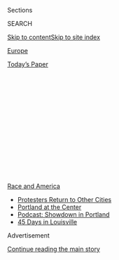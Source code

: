 <div id="app">

<div>

<div>

<div>

<div class="NYTAppHideMasthead css-1q2w90k e1suatyy0">

<div class="section css-ui9rw0 e1suatyy2">

<div class="css-eph4ug er09x8g0">

<div class="css-6n7j50">

</div>

<span class="css-1dv1kvn">Sections</span>

<div class="css-10488qs">

<span class="css-1dv1kvn">SEARCH</span>

</div>

[Skip to content](#site-content)[Skip to site
index](#site-index)

</div>

<div id="masthead-section-label" class="css-1wr3we4 eaxe0e00">

[Europe](https://www.nytimes.com/section/world/europe)

</div>

<div class="css-10698na e1huz5gh0">

</div>

</div>

<div id="masthead-bar-one" class="section hasLinks css-15hmgas e1csuq9d3">

<div class="css-uqyvli e1csuq9d0">

</div>

<div class="css-1uqjmks e1csuq9d1">

</div>

<div class="css-9e9ivx">

[](https://myaccount.nytimes.com/auth/login?response_type=cookie&client_id=vi)

</div>

<div class="css-1bvtpon e1csuq9d2">

[Today’s
Paper](https://www.nytimes.com/section/todayspaper)

</div>

</div>

</div>

</div>

<div data-aria-hidden="false">

<div id="site-content" data-role="main">

<div>

<div class="css-1aor85t" style="opacity:0.000000001;z-index:-1;visibility:hidden">

<div class="css-1hqnpie">

<div class="css-epjblv">

<span class="css-17xtcya">[Europe](/section/world/europe)</span><span class="css-x15j1o">|</span><span class="css-fwqvlz">In
Germany, Confronting Shameful Legacy Is Essential Part of Police
Training</span>

</div>

<div class="css-k008qs">

<div class="css-1iwv8en">

<span class="css-18z7m18"></span>

<div>

</div>

</div>

<span class="css-1n6z4y">https://nyti.ms/3dqbnLi</span>

<div class="css-1705lsu">

<div class="css-4xjgmj">

<div class="css-4skfbu" data-role="toolbar" data-aria-label="Social Media Share buttons, Save button, and Comments Panel with current comment count" data-testid="share-tools">

  - 
  - 
  - 
  - 
    
    <div class="css-6n7j50">
    
    </div>

  - 

</div>

</div>

</div>

</div>

</div>

</div>

<div id="NYT_TOP_BANNER_REGION" class="css-13pd83m">

<div>

<div id="styln-prism-menu-1590763508878" class="section interactive-content interactive-size-medium css-1edisqu">

<div class="css-17ih8de interactive-body">

<div id="scroll-container" class="css-1gj85ro">

[<span class="styln-title-wrap"><span class="css-1pje3qr">Race
and</span><span class="css-1pje3qr">
America</span></span>](https://www.nytimes.com/news-event/george-floyd-protests-minneapolis-new-york-los-angeles?action=click&pgtype=Article&state=default&region=TOP_BANNER&context=storylines_menu)

  - [Protesters Return to Other
    Cities](https://www.nytimes.com/2020/07/26/us/protests-portland-seattle-trump.html?action=click&pgtype=Article&state=default&region=TOP_BANNER&context=storylines_menu)
  - [Portland at the
    Center](https://www.nytimes.com/2020/07/24/us/portland-oregon-protests-white-race.html?action=click&pgtype=Article&state=default&region=TOP_BANNER&context=storylines_menu)
  - [Podcast: Showdown in
    Portland](https://www.nytimes.com/2020/07/23/podcasts/the-daily/portland-protests.html?action=click&pgtype=Article&state=default&region=TOP_BANNER&context=storylines_menu)
  - [45 Days in
    Louisville](https://www.nytimes.com/interactive/2020/07/16/us/black-lives-matter-protests-louisville-breonna-taylor.html?action=click&pgtype=Article&state=default&region=TOP_BANNER&context=storylines_menu)

</div>

</div>

</div>

</div>

</div>

<div id="top-wrapper" class="css-1sy8kpn">

<div id="top-slug" class="css-l9onyx">

Advertisement

</div>

[Continue reading the main
story](#after-top)

<div class="ad top-wrapper" style="text-align:center;height:100%;display:block;min-height:250px">

<div id="top" class="place-ad" data-position="top" data-size-key="top">

</div>

</div>

<div id="after-top">

</div>

</div>

<div>

<div id="sponsor-wrapper" class="css-1hyfx7x">

<div id="sponsor-slug" class="css-19vbshk">

Supported by

</div>

[Continue reading the main
story](#after-sponsor)

<div id="sponsor" class="ad sponsor-wrapper" style="text-align:center;height:100%;display:block">

</div>

<div id="after-sponsor">

</div>

</div>

<div class="css-186x18t">

</div>

<div class="css-1vkm6nb ehdk2mb0">

# In Germany, Confronting Shameful Legacy Is Essential Part of Police Training

</div>

In the postwar era, Germany fundamentally redesigned law enforcement to
prevent past atrocities from ever repeating. Its approach may hold
lessons for police reform everywhere.

<div class="css-79elbk" data-testid="photoviewer-wrapper">

<div class="css-z3e15g" data-testid="photoviewer-wrapper-hidden">

</div>

<div class="css-1a48zt4 ehw59r15" data-testid="photoviewer-children">

![<span class="css-16f3y1r e13ogyst0" data-aria-hidden="true">German
police patrolling a park in Munich in
March.</span><span class="css-cnj6d5 e1z0qqy90" itemprop="copyrightHolder"><span class="css-1ly73wi e1tej78p0">Credit...</span><span><span>Laetitia
Vancon for The New York
Times</span></span></span>](https://static01.nyt.com/images/2020/06/20/world/20unrest-germanpolice01/merlin_170701797_c8da0262-fd65-461d-82d2-c040c1f255e1-articleLarge.jpg?quality=75&auto=webp&disable=upscale)

</div>

</div>

<div class="css-18e8msd">

<div class="css-pdw9fk epjyd6m0">

<div class="css-1txwxcy ey68jwv0" data-aria-hidden="true">

[![Katrin
Bennhold](https://static01.nyt.com/images/2018/07/13/multimedia/author-katrin-bennhold/author-katrin-bennhold-thumbLarge.png
"Katrin Bennhold")](https://www.nytimes.com/by/katrin-bennhold)[![Melissa
Eddy](https://static01.nyt.com/images/2018/10/09/multimedia/author-melissa-eddy/author-melissa-eddy-thumbLarge.png
"Melissa Eddy")](https://www.nytimes.com/by/melissa-eddy)

</div>

<div class="css-1baulvz">

By [<span class="css-1baulvz" itemprop="name">Katrin
Bennhold</span>](https://www.nytimes.com/by/katrin-bennhold) and
[<span class="css-1baulvz last-byline" itemprop="name">Melissa
Eddy</span>](https://www.nytimes.com/by/melissa-eddy)

</div>

</div>

  - 
    
    <div class="css-ld3wwf e16638kd2">
    
    June 23,
    2020
    
    </div>

  - 
    
    <div class="css-4xjgmj">
    
    <div class="css-d8bdto" data-role="toolbar" data-aria-label="Social Media Share buttons, Save button, and Comments Panel with current comment count" data-testid="share-tools">
    
      - 
      - 
      - 
      - 
        
        <div class="css-6n7j50">
        
        </div>
    
      - 
    
    </div>
    
    </div>

</div>

</div>

<div class="section meteredContent css-1r7ky0e" name="articleBody" itemprop="articleBody">

<div class="css-1fanzo5 StoryBodyCompanionColumn">

<div class="css-53u6y8">

BERLIN — When Inspector Martin Halweg was a young cadet, his class met a
Holocaust survivor who had spent almost four years in a Berlin attic
hiding from the Nazis — and from police officers like him.

“He described what it felt like running from the police, his fear, his
absolute terror,” said Mr. Halweg, who was only 16 when he started
training in 1992.

Hearing this firsthand, he said, “changes you as a person and changes
you as a police officer.”

Visiting a former concentration camp is mandatory for every future
police officer in Berlin. It is one of the ways in which policing was
fundamentally overhauled in Germany after World War II. Cadets are
taught in unsparing detail about the shameful legacy of policing under
the Nazis — and how it informs the mission and institution of policing
today.

“After the war, we had to start from scratch,” said Klaus Weinhauer, a
historian and police expert at Bielefeld University. “The country had to
break with its history — and so did the police.”

</div>

</div>

<div class="css-1fanzo5 StoryBodyCompanionColumn">

<div class="css-53u6y8">

Germans have applied the lessons of their unique and horrid history to
every aspect of their postwar democracy, not least to how they police
their country. Those changes were partly imposed on Germany after the
war and took decades to work their way through attitudes and
institutions. But over time they have become pillars of German identity.

“You cannot compare the history of policing in America to the history of
German policing under the Nazis,” said Mr. Weinhauer, the historian.

But as Americans debate the need to rethink their own law enforcement in
the wake of George Floyd’s death under a white police officer’s knee,
Germany’s experience may offer insight into what it takes to redesign
institutions to prevent a painful past from repeating itself.

In Germany’s case, the greatest preoccupation among the United States,
its Allies and Germans themselves was that the country’s police force
never again be militarized, politicized and used as a cudgel by an
authoritarian state.

So they set out to fashion a postwar force with decentralized
responsibility to avoid letting a single agency become too powerful. The
privacy of citizens was rigorously protected, and the police and
military were strictly separated.

</div>

</div>

<div class="css-1fanzo5 StoryBodyCompanionColumn">

<div class="css-53u6y8">

Even today, law enforcement in Germany is in the hands of the 16 states,
not the national government, a system that can be cumbersome and
imperfect, especially when dealing with modern-day challenges like
terrorism.

But its safeguards have earned the respect of Germans. Police officers
are required to pass a rigorous multiyear curriculum with history and
Germany’s liberal democratic constitution at its core. The bedrock of
public safety in Germany is a strategy of communication and
de-escalation.

## There is no ‘German F.B.I.’

</div>

</div>

<div class="css-79elbk" data-testid="photoviewer-wrapper">

<div class="css-z3e15g" data-testid="photoviewer-wrapper-hidden">

</div>

<div class="css-1a48zt4 ehw59r15" data-testid="photoviewer-children">

![<span class="css-16f3y1r e13ogyst0" data-aria-hidden="true">Gestapo
agents escorting American internees at Bad Nauheim, Germany, in
1942.</span><span class="css-cnj6d5 e1z0qqy90" itemprop="copyrightHolder"><span class="css-1ly73wi e1tej78p0">Credit...</span><span>Associated
PressAP
Photo</span></span>](https://static01.nyt.com/images/2020/06/20/world/20unrest-germanpolice06/20unrest-germanpolice06-articleLarge.jpg?quality=75&auto=webp&disable=upscale)

</div>

</div>

<div class="css-1fanzo5 StoryBodyCompanionColumn">

<div class="css-53u6y8">

Under the Nazis, the police were a central tool of an all-powerful
state. Police officers rounded up political enemies, deported Jews,
guarded ghettos — and murdered. Some 30 police battalions helped kill
more than a million people on the eastern front.

After World War II, the Western Allies had three priorities in West
Germany, said Mr. Weinhauer, the historian: democratize, denazify and
demilitarize.

The most notorious branch of the police under the Nazis was the Gestapo,
the secret state police, which spied on citizens and also had the power
to arrest. In the Communist East, the Stasi later also combined both
powers into a terrifying instrument of oppression by the state.

Germany’s democratic postwar constitution includes a strict separation
of powers: The Office for the Protection of the Constitution, the
country’s domestic intelligence agency, cannot make arrests while the
police have limited surveillance powers. The two are barred from
exchanging information outside a dedicated counterterrorism forum.

</div>

</div>

<div class="css-1fanzo5 StoryBodyCompanionColumn">

<div class="css-53u6y8">

“There is no such thing as an F.B.I. in Germany,” Mr. Weinhauer said.

But, he added, “It took many years until the police forces had learned
to critically reflect on their own involvement in the Holocaust.”

It wasn’t until student protests in the 1960s and 1970s that German
society began talking more openly about its Nazi past. In institutions
like the police and the military, it took at least a decade longer.

In 1984, the Berlin police made a visit to the former Sachsenhausen
concentration camp north of the German capital mandatory for cadets. By
the time Inspector Halweg took his oath a decade later, the police
rented out an entire movie theater to show his graduating class
“Schindler’s List.”

“It made me very conscious of the oath that I swore on our constitution,
to know what I stand for,” Inspector Halweg said.

Opportunities to learn continue throughout a police career. The union
for Germany’s federal police organizes two annual trips to Israel and
its Holocaust memorial, Yad
Vashem.

## ‘Demilitarize and civilize’

</div>

</div>

<div class="css-79elbk" data-testid="photoviewer-wrapper">

<div class="css-z3e15g" data-testid="photoviewer-wrapper-hidden">

</div>

<div class="css-1a48zt4 ehw59r15" data-testid="photoviewer-children">

<div class="css-1xdhyk6 erfvjey0">

<span class="css-1ly73wi e1tej78p0">Image</span>

<div class="css-zjzyr8">

<div data-testid="lazyimage-container" style="height:257.77777777777777px">

</div>

</div>

</div>

<span class="css-16f3y1r e13ogyst0" data-aria-hidden="true">Police
officers taking part in a training exercise outside a shopping mall in
Berlin in
2019.</span><span class="css-cnj6d5 e1z0qqy90" itemprop="copyrightHolder"><span class="css-1ly73wi e1tej78p0">Credit...</span><span>Odd
Andersen/Agence France-Presse — Getty Images</span></span>

</div>

</div>

<div class="css-1fanzo5 StoryBodyCompanionColumn">

<div class="css-53u6y8">

In Georgia, becoming a police officer takes as little as 11 weeks.

“That’s completely unthinkable in Germany,” Inspector Halweg said.

</div>

</div>

<div class="css-1fanzo5 StoryBodyCompanionColumn">

<div class="css-53u6y8">

Most U.S. police academies require only a high school diploma or
associate degree and courses rarely run longer than the six months
required in New York City.

Even the more elaborate training courses fall far short of Germany’s
minimum standards in terms of entry requirements, length and intensity.

“Before they even start, applicants have to pass personality and
intelligence tests,” said Margarete Koppers, Berlin’s attorney general,
who previously ran the Berlin police force.

Once accepted, training in Germany takes at least two-and-a-half years
at an academy. Cadets are not just taught how to handle a gun but
obliged to take classes in law, ethics and police history. When they
graduate they are rewarded with high trust levels in society and civil
servant status that guarantees decent pay and job security.

In another postwar innovation, German police officers do not handle
minor infractions like parking tickets and noise ordinances, which are
handled by uniformed but unarmed city employees.

“This was an idea of the Allies, they wanted to demilitarize and
civilize police matters,” said Ralf Poscher, director for the department
of public law at the Max Planck Institute for the Study of Crime,
Security and Law.

More than seven decades later, that early ambition of demilitarization
has morphed into a broad-based strategy of de-escalation that has become
the bedrock of modern German
policing.

</div>

</div>

<div class="css-1fanzo5 StoryBodyCompanionColumn">

<div class="css-53u6y8">

## A ‘monopoly of force’

</div>

</div>

<div class="css-79elbk" data-testid="photoviewer-wrapper">

<div class="css-z3e15g" data-testid="photoviewer-wrapper-hidden">

</div>

<div class="css-1a48zt4 ehw59r15" data-testid="photoviewer-children">

<div class="css-1xdhyk6 erfvjey0">

<span class="css-1ly73wi e1tej78p0">Image</span>

<div class="css-zjzyr8">

<div data-testid="lazyimage-container" style="height:257.77777777777777px">

</div>

</div>

</div>

<span class="css-16f3y1r e13ogyst0" data-aria-hidden="true">Police
officers taking their oath of allegiance to the state constitution in
Cologne.</span><span class="css-cnj6d5 e1z0qqy90" itemprop="copyrightHolder"><span class="css-1ly73wi e1tej78p0">Credit...</span><span>Sascha
Steinbach/EPA, via Shutterstock</span></span>

</div>

</div>

<div class="css-1fanzo5 StoryBodyCompanionColumn">

<div class="css-53u6y8">

When Ms. Koppers, Berlin’s attorney general, ran the Berlin police
force, she recalled the number of officers who were left traumatized
simply for having to draw their gun.

Gun ownership in Germany is low and shootings are rare.

“Violence is frowned upon in Germany,” she said. “Even drawing a gun can
lead to a police officer requesting psychological support.”

The police here have what Germans call “a monopoly of force.” Fewer guns
on the streets translate to a lower threat faced by officers, and a
lower number of people killed by police.

German police fatally shot 11 people and injured 34 while on duty in
2018, according to statistics compiled by the German Police Academy in
Münster.

In the United States, with a population four times that of Germany,
1,098 people were killed by police in 2019, according to [Mapping Police
Violence](https://mappingpoliceviolence.org/). In Minnesota alone, where
Mr. Floyd was killed, police fatally shot 13
people.

</div>

</div>

<div class="css-1fanzo5 StoryBodyCompanionColumn">

<div class="css-53u6y8">

## ‘Work in progress’

</div>

</div>

<div class="css-79elbk" data-testid="photoviewer-wrapper">

<div class="css-z3e15g" data-testid="photoviewer-wrapper-hidden">

</div>

<div class="css-1a48zt4 ehw59r15" data-testid="photoviewer-children">

<div class="css-1xdhyk6 erfvjey0">

<span class="css-1ly73wi e1tej78p0">Image</span>

<div class="css-zjzyr8">

<div data-testid="lazyimage-container" style="height:257.77777777777777px">

</div>

</div>

</div>

<span class="css-16f3y1r e13ogyst0" data-aria-hidden="true">German riot
policemen in Hamburg on July 6, 2017. More than 150 complaints were
filed against the police for excessive use of force that
day. </span><span class="css-cnj6d5 e1z0qqy90" itemprop="copyrightHolder"><span class="css-1ly73wi e1tej78p0">Credit...</span><span>Omer
Messinger/NurPhoto, via Getty Images</span></span>

</div>

</div>

<div class="css-1fanzo5 StoryBodyCompanionColumn">

<div class="css-53u6y8">

Despite the in-depth training, things can still go wrong. In July 2017,
police used pepper spray and billy clubs against demonstrators who had
targeted them with stones and bottles. More than 150 complaints were
filed against the police for excessive use of force, although the
majority of them were later dropped.

“It is a work in progress,” said Mr. Poscher of the Max Planck Institute
for the Study of Crime, Security and Law.

And sometimes the very remedies to past problems breed new ones.

By creating a system of policing that aims to protect privacy and
prevent the institutional abuses of the Gestapo and the Stasi, German
law enforcement agencies have found that some of the safeguards have
undermined their ability to address challenges like terrorism —
including far-right terrorism.

When a far-right terrorist network known as the National Socialist
Underground killed nine immigrants over seven years in the early 2000s,
the police assumed that it was other immigrants who had committed the
murders even as the intelligence agency had infiltrated the group.

“It is a challenge,” said Ms. Koppers, Berlin’s attorney general. “How
can we ensure that agencies communicate effectively despite the
deliberate decentralization of powers?”

And despite the active culture of remembrance, the German police are
themselves not immune to racism. Dozens of police officers have been
suspended on suspicion of links to neo-Nazi groups.

A number of migrants have died from excessive violence in police custody
in recent decades. In the wake of mass [protests against racism and
police
violence](https://www.nytimes.com/news-event/george-floyd-protests-minneapolis-new-york-los-angeles?action=click&pgtype=Article&state=default&module=styln-george-floyd&variant=show&region=TOP_BANNER&context=storylines_menu)
in the United States, German police have also come under increased
criticism for racial profiling.

</div>

</div>

<div class="css-1fanzo5 StoryBodyCompanionColumn">

<div class="css-53u6y8">

Burak Yilmaz, a police academy educator and social worker, said that
since 2015, when hundreds of thousands of mostly Muslim migrants arrived
in Germany, racism had become far more prevalent.

One lesson from German history, Mr. Yilmaz said, is that before
institutions like the police can change a society’s values must change.

“The police are a mirror of society,” he said. “You cannot turn the
police upside down and leave society as it is.”

*Christopher F. Schuetze contributed reporting.*

</div>

</div>

<div>

</div>

</div>

<div>

</div>

<div>

</div>

<div>

</div>

<div>

<div id="bottom-wrapper" class="css-1ede5it">

<div id="bottom-slug" class="css-l9onyx">

Advertisement

</div>

[Continue reading the main
story](#after-bottom)

<div id="bottom" class="ad bottom-wrapper" style="text-align:center;height:100%;display:block;min-height:90px">

</div>

<div id="after-bottom">

</div>

</div>

</div>

</div>

</div>

## Site Index

<div>

</div>

## Site Information Navigation

  - [© <span>2020</span> <span>The New York Times
    Company</span>](https://help.nytimes.com/hc/en-us/articles/115014792127-Copyright-notice)

<!-- end list -->

  - [NYTCo](https://www.nytco.com/)
  - [Contact
    Us](https://help.nytimes.com/hc/en-us/articles/115015385887-Contact-Us)
  - [Work with us](https://www.nytco.com/careers/)
  - [Advertise](https://nytmediakit.com/)
  - [T Brand Studio](http://www.tbrandstudio.com/)
  - [Your Ad
    Choices](https://www.nytimes.com/privacy/cookie-policy#how-do-i-manage-trackers)
  - [Privacy](https://www.nytimes.com/privacy)
  - [Terms of
    Service](https://help.nytimes.com/hc/en-us/articles/115014893428-Terms-of-service)
  - [Terms of
    Sale](https://help.nytimes.com/hc/en-us/articles/115014893968-Terms-of-sale)
  - [Site
    Map](https://spiderbites.nytimes.com)
  - [Help](https://help.nytimes.com/hc/en-us)
  - [Subscriptions](https://www.nytimes.com/subscription?campaignId=37WXW)

</div>

</div>

</div>

</div>
